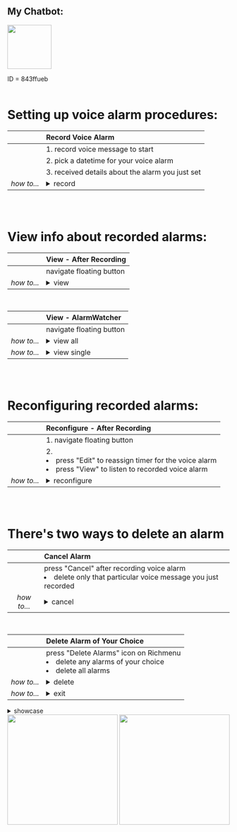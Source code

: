 
## My Chatbot:

<img src="https://user-images.githubusercontent.com/75115433/201181405-bc23f1ce-d9d7-465f-8c1f-b47d76a80186.png" width="100"/>










ID = 843ffueb
<br><br>

# Setting up voice alarm procedures:

|          |**Record Voice Alarm**|
|:--------:|:-----------------    |
|| 1. record voice message to start |
|| 2. pick a datetime for your voice alarm |
|| 3. received details about the alarm you just set|
|*how to...*| <details><summary>record</summary><p> <img src="https://user-images.githubusercontent.com/75115433/201287327-78389f5c-90a0-4f83-a563-c55163c43a50.gif" width="250"/> </p></details>|
<br><br>

# View info about recorded alarms:

||**View - After Recording**|
|:-:|:--------------------            |
||navigate floating button |
|*how to...*|<details><summary>view</summary><p> <img src="https://user-images.githubusercontent.com/75115433/201311281-80f27a2f-33a2-4e89-8bc7-a08b2dfb493e.gif" width="250"/> </p></details> |
<br>

||**View - AlarmWatcher**|
|:-:|:--------------------            |
||navigate floating button |
|*how to...*|<details><summary>view all</summary><p> <img src="https://user-images.githubusercontent.com/75115433/201305840-256eb03b-add3-4fb7-a418-40a1c9a847ca.gif" width="250"/> </p></details> |
|*how to...*|<details><summary>view single</summary><p> <img src="https://user-images.githubusercontent.com/75115433/201311272-acf88cc9-9f11-485b-9c92-662af1d16f89.gif" width="250"/> </p></details>|
<br><br>

# Reconfiguring recorded alarms:

||**Reconfigure - After Recording**|
|:-:|:--------------------            |
||1. navigate floating button |
||2. <li> press "Edit" to reassign timer for the voice alarm </li> <li>press "View" to listen to recorded voice alarm </li>|
|*how to...*|<details><summary>reconfigure</summary><p> <img src="https://user-images.githubusercontent.com/75115433/201287338-0f075bff-287f-4eb9-99d2-1f1d23af15d7.gif" width="250"/> </p></details> |
<br><br>

# There's two ways to delete an alarm

||**Cancel Alarm**|
|:--:|:----------------- |
||press "Cancel" after recording voice alarm <li>delete only that particular voice message you just recorded</li> |
|*how to...*| <details><summary>cancel</summary><p> <img src="https://user-images.githubusercontent.com/75115433/201305918-d807419b-5be8-4100-b79a-c22cc3187603.gif" width="250"/>  <img src="https://user-images.githubusercontent.com/75115433/201287361-0631005a-957c-4d35-bb0d-63e4b0263306.gif" width="250"/> </p></details> |
<br>

||**Delete Alarm of Your Choice**|
|:---|:----------------- |
||press "Delete Alarms" icon on Richmenu <li> delete any alarms of your choice </li><li> delete all alarms  </li> |
|*how to...*| <details><summary>delete</summary><p><img src="https://user-images.githubusercontent.com/75115433/201305821-6eb11701-9aaf-4782-aeb0-db792c1cdb87.gif" width="250"/>  </p></details> |
|*how to...*| <details><summary>exit</summary><p> <img src="https://user-images.githubusercontent.com/75115433/201305833-c55cd141-b06a-4c73-a270-86387ac17679.gif" width="250"/>  </p></details> |
                                         
<details><summary>showcase</summary></p></details>

<img src="https://user-images.githubusercontent.com/75115433/201294976-fd948a9f-0465-43f2-904e-fb37d13e3b66.png" width="250"/>
<img src="https://user-images.githubusercontent.com/75115433/201294998-3a7157ff-0238-4150-8ba5-2a08d8bf5870.png" width="250"/>
